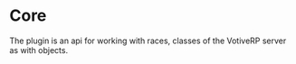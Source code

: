 # Core
The plugin is an api for working with races, classes of the VotiveRP server as with objects.
